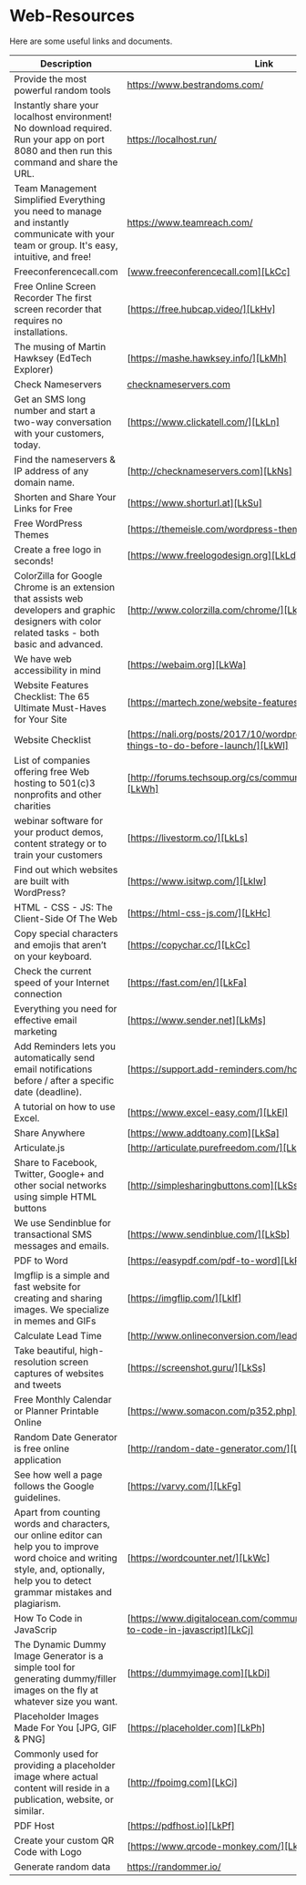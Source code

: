 # Web-Resources

Here are some useful links and documents.

| Description | Link |
| ------ | ------ |
| Provide the most powerful random tools | https://www.bestrandoms.com/ |
|Instantly share your localhost environment! No download required. Run your app on port 8080 and then run this command and share the URL.|https://localhost.run/|
| Team Management Simplified Everything you need to manage and instantly communicate with your team or group. It's easy, intuitive, and free! | https://www.teamreach.com/ |
| Freeconferencecall.com | [www.freeconferencecall.com][LkCc] |
| Free Online Screen Recorder The first screen recorder that requires no installations. | [https://free.hubcap.video/][LkHv]
| The musing of Martin Hawksey (EdTech Explorer) | [https://mashe.hawksey.info/][LkMh] |
| Check Nameservers | [checknameservers.com][LkNs] |
| Get an SMS long number and start a two-way conversation with your customers, today.| [https://www.clickatell.com/][LkLn] |
|Find the nameservers & IP address of any domain name. | [http://checknameservers.com][LkNs] |
| Shorten and Share Your Links for Free | [https://www.shorturl.at][LkSu] |
| Free WordPress Themes | [https://themeisle.com/wordpress-themes/free/][LkWt] |
|  Create a free logo in seconds! | [https://www.freelogodesign.org][LkLd] |
| ColorZilla for Google Chrome is an extension that assists web developers and graphic designers with color related tasks - both basic and advanced. | [http://www.colorzilla.com/chrome/][LkCc] |
| We have web accessibility in mind | [https://webaim.org][LkWa] |
| Website Features Checklist: The 65 Ultimate Must-Haves for Your Site | [https://martech.zone/website-features-checklist/][LkFc] |
| Website Checklist | [https://nali.org/posts/2017/10/wordpress-checklist-150-things-to-do-before-launch/][LkWl] |
| List of companies offering free Web hosting to 501(c)3 nonprofits and other charities | [http://forums.techsoup.org/cs/community/f/24/t/30974.aspx][LkWh] |
| webinar software for your product demos, content strategy or to train your customers | [https://livestorm.co/][LkLs] |
| Find out which websites are built with WordPress? | [https://www.isitwp.com/][LkIw] |
| HTML - CSS - JS: The Client-Side Of The Web | [https://html-css-js.com/][LkHc] |
| Copy special characters and emojis that aren’t on your keyboard. | [https://copychar.cc/][LkCc] |
| Check the current speed of your Internet connection | [https://fast.com/en/][LkFa] |
| Everything you need for effective email marketing | [https://www.sender.net][LkMs] |
| Add Reminders lets you automatically send email notifications before / after a specific date (deadline). | [https://support.add-reminders.com/hc/en-us][LkAr] |
| A tutorial on how to use Excel. | [https://www.excel-easy.com/][LkEl] |
| Share Anywhere | [https://www.addtoany.com][LkSa] |
| Articulate.js | [http://articulate.purefreedom.com/][LkAj] |
| Share to Facebook, Twitter, Google+ and other social networks using simple HTML buttons| [http://simplesharingbuttons.com][LkSs] |
| We use Sendinblue for transactional SMS messages and emails. | [https://www.sendinblue.com/][LkSb] |
| PDF to Word | [https://easypdf.com/pdf-to-word][LkPw] |
| Imgflip is a simple and fast website for creating and sharing images. We specialize in memes and GIFs | [https://imgflip.com/][LkIf] |
| Calculate Lead Time | [http://www.onlineconversion.com/lead_time.htm][LkCl] |
| Take beautiful, high-resolution screen captures of websites and tweets | [https://screenshot.guru/][LkSs] |
| Free Monthly Calendar or Planner Printable Online | [https://www.somacon.com/p352.php][LkMc] |
| Random Date Generator is free online application | [http://random-date-generator.com/][LkRd] |
| See how well a page follows the Google guidelines. | [https://varvy.com/][LkFg] |
|  Apart from counting words and characters, our online editor can help you to improve word choice and writing style, and, optionally, help you to detect grammar mistakes and plagiarism. | [https://wordcounter.net/][LkWc] |
| How To Code in JavaScrip | [https://www.digitalocean.com/community/tutorial_series/how-to-code-in-javascript][LkCj] |
| The Dynamic Dummy Image Generator is a simple tool for generating dummy/filler images on the fly at whatever size you want. | [https://dummyimage.com][LkDi] |
| Placeholder Images Made For You [JPG, GIF & PNG] | [https://placeholder.com][LkPh] |
| Commonly used for providing a placeholder image where actual content will reside in a publication, website, or similar. | [http://fpoimg.com][LkCi] |
| PDF Host | [https://pdfhost.io][LkPf] |
|  Create your custom QR Code with Logo | [https://www.qrcode-monkey.com/][LkQc] |
|  Generate random data | https://randommer.io/|


[LkCc]: <https://www.freeconferencecall.com>
[LkHv]: <https://free.hubcap.video/>
[LkMh]: <https://mashe.hawksey.info/>
[LkNs]: <http://checknameservers.com/>
[LkLn]: <https://www.clickatell.com/>
[LkNs]: <http://checknameservers.com/>
[LkSu]: <https://www.shorturl.at>
[LkWt]: <https://themeisle.com/wordpress-themes/free/>
[LkLd]: <https://www.freelogodesign.org>
[LkCc]: <http://www.colorzilla.com/chrome/>
[LkWa]: <https://webaim.org>
[LkFc]: <https://martech.zone/website-features-checklist/>
[LkWl]: <https://nali.org/posts/2017/10/wordpress-checklist-150-things-to-do-before-launch/>
[LkWh]: <http://forums.techsoup.org/cs/community/f/24/t/30974.aspx>
[LkLs]: <https://livestorm.co/>
[LkIw]: <https://www.isitwp.com/>
[LkHc]: <https://html-css-js.com/>
[LkCc]: <https://copychar.cc/>
[LkFa]: <https://fast.com/en/>
[LkMs]: <https://www.sender.net>
[LkAr]: <https://support.add-reminders.com/hc/en-us>
[LkEl]: <https://www.excel-easy.com/>
[LkSa]: <https://www.addtoany.com>
[LkAj]: <http://articulate.purefreedom.com/>
[LkSs]: <http://simplesharingbuttons.com>
[LkSb]: <https://www.sendinblue.com/>
[LkPw]: <https://easypdf.com/pdf-to-word>
[LkIf]: <https://imgflip.com/>
[LkCl]: <http://www.onlineconversion.com/lead_time.htm>
[LkSs]: <https://screenshot.guru/>
[LkMc]: <https://www.somacon.com/p352.php>
[LkRd]: <http://random-date-generator.com/>
[LkFg]: <https://varvy.com/>
[LkWc]: <https://wordcounter.net/>
[LkCj]: <https://www.digitalocean.com/community/tutorial_series/how-to-code-in-javascript>
[LkDi]: <https://dummyimage.com>
[LkPh]: <https://placeholder.com>
[LkCi]: <http://fpoimg.com>
[LkPf]: <https://pdfhost.io>
[LkQc]: <https://www.qrcode-monkey.com/>

